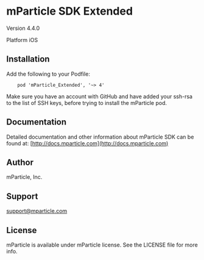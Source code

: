 # mParticle SDK Extended

Version 4.4.0

Platform iOS

## Installation 

Add the following to your Podfile:

```
	pod 'mParticle_Extended', '~> 4'
```

Make sure you have an account with GitHub and have added your ssh-rsa to the list of SSH keys, before trying to install the mParticle pod.

## Documentation

Detailed documentation and other information about mParticle SDK can be found at: [http://docs.mparticle.com](http://docs.mparticle.com)

## Author

mParticle, Inc.

## Support

<support@mparticle.com>

## License

mParticle is available under mParticle license. See the LICENSE file for more info.
